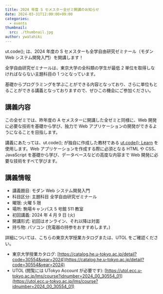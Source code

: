 ```yaml
---
title: 2024 年度 S セメスター全ゼミ開講のお知らせ
date: 2024-03-31T12:00:00+09:00
categories:
  - events
thumbnail:
  src: ./thumbnail.jpg
author: ywatahiki
---
```


ut.code(); は、2024 年度の S セメスターも全学自由研究ゼミナール（モダン Web システム開発入門）を開講します！

全学自由研究ゼミナールは、東京大学の全科類の学生が最低 2 単位を取得しなければならない主題科目の 1 つとなっています。

基礎からプログラミングを学ぶことができる内容となっており、さらに単位もとることができる講義となっておりますので、ぜひこの機会にご参加ください。

## 講義内容

この全ゼミでは、昨年度の A セメスターに開講した全ゼミと同様に、Web 開発に必要な技術を基礎から学び、独力で Web アプリケーションの開発ができるようになることを目指します。

講義にあたっては、ut.code(); が独自に作成した教材である [ut.code(); Learn](https://learn.utcode.net/) を使用します。Web アプリケーションを作成する際に必須となる HTML や CSS、JavaScript を基礎から学び、データベースなどの高度な内容まで Web 開発に必要な技術をすべて学びます。

## 講義情報

- 講義題目: モダン Web システム開発入門
- 科目区分: 主題科目 全学自由研究ゼミナール
- 曜限: 火曜 5 限
- 場所: 駒場キャンパス 5 号館 511 教室
- 初回講義: 2024 年 4 月 9 日 (火)
- 開講形式: 初回はオンライン、それ以降は対面
- 持ち物: パソコン (充電器の持参をおすすめします。)

詳細については、こちらの東京大学授業カタログまたは、UTOL をご確認ください。

- 東京大学授業カタログ: [https://catalog.he.u-tokyo.ac.jp/detail?code=30554&year=2024](https://catalog.he.u-tokyo.ac.jp/detail?code=30554&year=2024)
- UTOL (閲覧には UTokyo Account が必要です): [https://utol.ecc.u-tokyo.ac.jp/lms/course?idnumber=2024_00_30554_01](https://utol.ecc.u-tokyo.ac.jp/lms/course?idnumber=2024_00_30554_01)
